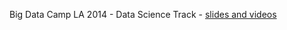 Big Data Camp LA 2014 - Data Science Track - [slides and videos](https://szilard.github.io/event-BigDataCampLA2014)
